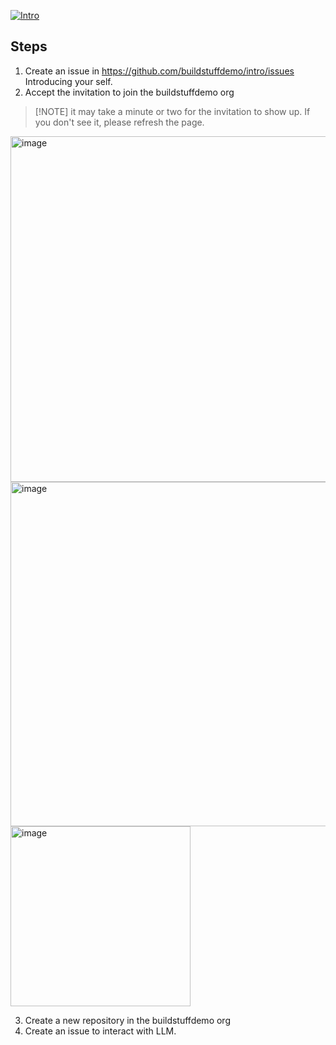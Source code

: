 [![Intro](https://github.com/buildstuffdemo/intro/actions/workflows/intro.yml/badge.svg?event=issues)](https://github.com/buildstuffdemo/intro/actions/workflows/intro.yml)

## Steps
1. Create an issue in https://github.com/buildstuffdemo/intro/issues Introducing your self.
2. Accept the invitation to join the buildstuffdemo org
>  [!NOTE]
> it may take a minute or two for the invitation to show up. If you don't see it, please refresh the page.
<img width="553" alt="image" src="https://github.com/buildstuffdemo/intro/assets/29655435/a04005d4-99bd-491f-bbc2-628931064567" href="https://github.com/orgs/buildstuffdemo/invitation">
<img width="551" alt="image" src="https://github.com/buildstuffdemo/intro/assets/10250297/24736d71-c123-4d73-8802-b4c23c1701ef" href="https://github.com/orgs/buildstuffdemo/invitation"><br>
<img width="288" alt="image" src="https://github.com/buildstuffdemo/intro/assets/10250297/7383d2d3-06fa-474b-8ef9-3eae269b2f84" href="https://github.com/orgs/buildstuffdemo/invitation">

3. Create a new repository in the buildstuffdemo org
4. Create an issue to interact with LLM.